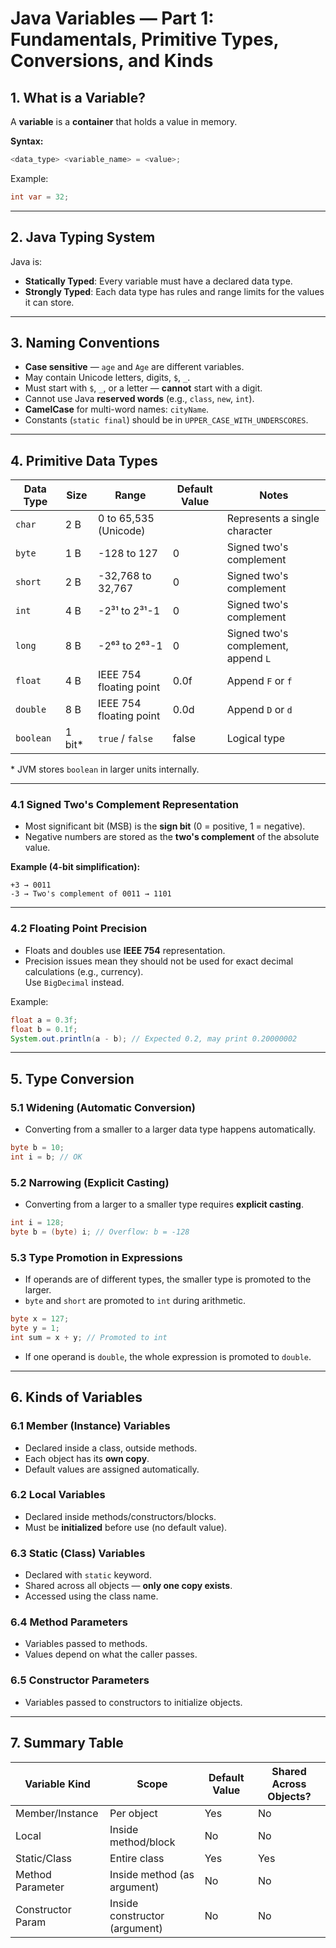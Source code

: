 
# Java Variables — Part 1: Fundamentals, Primitive Types, Conversions, and Kinds

## 1. What is a Variable?
A **variable** is a **container** that holds a value in memory.

**Syntax:**
```java
<data_type> <variable_name> = <value>;
```
Example:
```java
int var = 32;
```

---

## 2. Java Typing System
Java is:
- **Statically Typed**: Every variable must have a declared data type.
- **Strongly Typed**: Each data type has rules and range limits for the values it can store.

---

## 3. Naming Conventions
- **Case sensitive** — `age` and `Age` are different variables.
- May contain Unicode letters, digits, `$`, `_`.
- Must start with `$`, `_`, or a letter — **cannot** start with a digit.
- Cannot use Java **reserved words** (e.g., `class`, `new`, `int`).
- **CamelCase** for multi-word names: `cityName`.
- Constants (`static final`) should be in `UPPER_CASE_WITH_UNDERSCORES`.

---

## 4. Primitive Data Types

| Data Type | Size   | Range                                   | Default Value | Notes |
|-----------|--------|-----------------------------------------|---------------|-------|
| `char`    | 2 B    | 0 to 65,535 (Unicode)                   | ` `      | Represents a single character |
| `byte`    | 1 B    | -128 to 127                             | 0             | Signed two's complement |
| `short`   | 2 B    | -32,768 to 32,767                       | 0             | Signed two's complement |
| `int`     | 4 B    | -2³¹ to 2³¹-1                           | 0             | Signed two's complement |
| `long`    | 8 B    | -2⁶³ to 2⁶³-1                           | 0             | Signed two's complement, append `L` |
| `float`   | 4 B    | IEEE 754 floating point                 | 0.0f          | Append `F` or `f` |
| `double`  | 8 B    | IEEE 754 floating point                 | 0.0d          | Append `D` or `d` |
| `boolean` | 1 bit* | `true` / `false`                        | false         | Logical type |

\* JVM stores `boolean` in larger units internally.

---

### 4.1 Signed Two's Complement Representation
- Most significant bit (MSB) is the **sign bit** (0 = positive, 1 = negative).
- Negative numbers are stored as the **two's complement** of the absolute value.

**Example (4-bit simplification):**
```
+3 → 0011
-3 → Two's complement of 0011 → 1101
```

---

### 4.2 Floating Point Precision
- Floats and doubles use **IEEE 754** representation.
- Precision issues mean they should not be used for exact decimal calculations (e.g., currency).  
  Use `BigDecimal` instead.

Example:
```java
float a = 0.3f;
float b = 0.1f;
System.out.println(a - b); // Expected 0.2, may print 0.20000002
```

---

## 5. Type Conversion

### 5.1 Widening (Automatic Conversion)
- Converting from a smaller to a larger data type happens automatically.
```java
byte b = 10;
int i = b; // OK
```

### 5.2 Narrowing (Explicit Casting)
- Converting from a larger to a smaller type requires **explicit casting**.
```java
int i = 128;
byte b = (byte) i; // Overflow: b = -128
```

### 5.3 Type Promotion in Expressions
- If operands are of different types, the smaller type is promoted to the larger.
- `byte` and `short` are promoted to `int` during arithmetic.
```java
byte x = 127;
byte y = 1;
int sum = x + y; // Promoted to int
```

- If one operand is `double`, the whole expression is promoted to `double`.

---

## 6. Kinds of Variables

### 6.1 Member (Instance) Variables
- Declared inside a class, outside methods.
- Each object has its **own copy**.
- Default values are assigned automatically.

### 6.2 Local Variables
- Declared inside methods/constructors/blocks.
- Must be **initialized** before use (no default value).

### 6.3 Static (Class) Variables
- Declared with `static` keyword.
- Shared across all objects — **only one copy exists**.
- Accessed using the class name.

### 6.4 Method Parameters
- Variables passed to methods.
- Values depend on what the caller passes.

### 6.5 Constructor Parameters
- Variables passed to constructors to initialize objects.

---

## 7. Summary Table

| Variable Kind     | Scope                        | Default Value | Shared Across Objects? |
|-------------------|------------------------------|---------------|------------------------|
| Member/Instance   | Per object                    | Yes           | No                     |
| Local             | Inside method/block           | No            | No                     |
| Static/Class      | Entire class                  | Yes           | Yes                    |
| Method Parameter  | Inside method (as argument)   | No            | No                     |
| Constructor Param | Inside constructor (argument) | No            | No                     |




